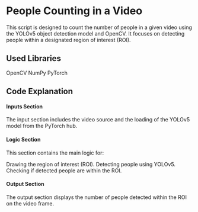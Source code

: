 # People Counting in a Video

This script is designed to count the number of people in a given video using the YOLOv5 object detection model and OpenCV. It focuses on detecting people within a designated region of interest (ROI).

## Used Libraries

OpenCV
NumPy
PyTorch
## Code Explanation

#### Inputs Section
The input section includes the video source and the loading of the YOLOv5 model from the PyTorch hub.

#### Logic Section
This section contains the main logic for:

Drawing the region of interest (ROI).
Detecting people using YOLOv5.
Checking if detected people are within the ROI.

#### Output Section
The output section displays the number of people detected within the ROI on the video frame.






